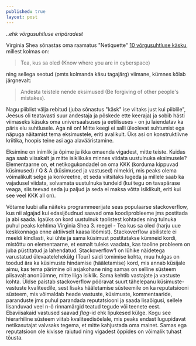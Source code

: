 ```yaml
---
published: true
layout: post
---
```



_..ehk võrgusuhtluse eripäradest_

Virginia Shea sõnastas oma raamatus "Netiquette" [10 võrgusuhtluse käsku](http://www.albion.com/netiquette/book/), millest kolmas on:

> Tea, kus sa oled (Know where you are in cyberspace)

ning sellega seotud (pmts kolmanda käsu tagajärg) viimane, kümnes kõlab järgnevalt:

> Andesta teistele nende eksimused (Be forgiving of other people's mistakes).

Nagu piiblist välja rebitud (juba sõnastus "käsk" ise viitaks just kui piiblile", Jeesus oli teatavasti suur andestaja ja põskede ette keeraja) ja sobib hästi viimaseks käsuks oma universaalsuses ja eetilisuses - on ju laiendatav ka päris elu suhtlusele. Aga nii on! Mitte keegi ei salli üleolevat suhtumist ega näpuga näitamist tema eksimustele, eriti avalikult. Üks asi on konstruktiivne kriitika, hoopis teine asi aga alavääristamine. 

Eksimine on inimlik ja õpime ju ikka omaenda vigadest, mitte teiste. Kuidas aga saab viisakalt ja mitte isiklikuks minnes viidata uustulnuka eksimusele? Elementaarne on, et netikogukondadel on oma KKK (korduma kippuvad küsimused) / Q & A (küsimused ja vastused) nimekiri, mis peaks olema võimalikult selge ja konkreetne, et seda viitsitaks lugeda ja millele saab ka vajadusel viidata, solvamata uustulnuka tundeid (kui tegu on tavapärase veaga, siis teevad seda ju paljud ja seda ei maksa võtta isiklikult, eriti kui see veel KKK all on).  

Võtame luubi alla näiteks programmeerijate seas populaarse stackoverflow, kus nii algajad kui edasijõudnud saavad oma koodiprobleeme jms postitada ja abi saada. Igaüks on kord uustulnuk taolistest kohtades ning tulnuka puhul peaks kehtima Virginia Shea 3. reegel - Tea kus sa oled (harju uue keskkonnaga enne aktiivselt kaasa löömist). Stackoverflow abilistele ei meeldi kindlasti, kui ühte ja sama küsimust postitatakse kümneid kordi, mistõttu on elementaarne, et esmalt tuleks vaadata, kas taoline probleem on juba püstitatud ja lahendatud. Stackoverflow'l on lühike näidetega varustatud ülevaatelehekülg (Tour) saidi tomimise kohta, muu hulgas on toodud ära ka küsimuste hindamise (hääletamise) kord, mis annab küsijale aimu, kas tema pärimine oli asjakohane ning samas on selline süsteem piisavalt anonüümne, mitte liiga isiklik. Sama kehtib vastajate ja vastuste kohta. Üldse paistab stackoverflow pööravat suurt tähelepanu küsimuste-vastuste kvaliteedile, sest lisaks hääletamise süsteemile on ka reputatsiooni süsteem, mis võimaldab heade vastuste, küsimuste, kommentaaride, paranduste jms puhul parandada reputatsiooni ja saada lisaõigusi, sellele lisanduvad veel n-ö rinnamärgid teatud tegude või teenete eest. Ebaviisakaid vastused saavad _flag_-id ehk lipukesed külge. Kogu see hierarhiline süsteem viitab kvaliteedisõelale, mis peaks endast lugupidavat netikasutajat valvsaks tegema, et mitte kahjustada oma mainet. Samas ega reputatsioon ole kivisse raiutud ning vigadest õppides on võimalik tuhast tõusta.
